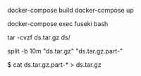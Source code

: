 docker-compose build
docker-compose up


docker-compose exec fuseki bash

tar -cvzf ds.tar.gz ds/

split -b 10m "ds.tar.gz" "ds.tar.gz.part-"

$ cat ds.tar.gz.part-* > ds.tar.gz

